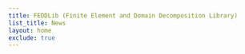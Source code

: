 ```yaml
---
title: FEDDLib (Finite Element and Domain Decomposition Library)
list_title: News
layout: home
exclude: true
---
```

